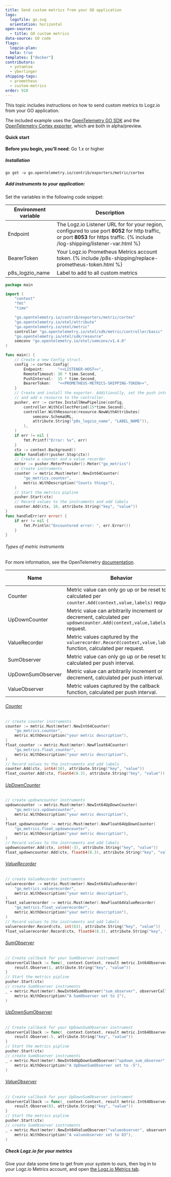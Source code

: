 ```yaml
---
title: Send custom metrics from your GO application
logo:
  logofile: go.svg
  orientation: horizontal
open-source:
  - title: GO custom metrics
data-source: GO code
flags:
  logzio-plan:  
  beta: true
templates: ["docker"]
contributors:
  - yotamloe
  - yberlinger
shipping-tags:  
  - prometheus
  - custom-metrics
order: 910
---
```





This topic includes instructions on how to send custom metrics to Logz.io from your GO application. 

The included example uses the [OpenTelemetry GO SDK](https://github.com/open-telemetry/opentelemetry-go-contrib) and the [OpenTelemetry Cortex exporter](https://github.com/open-telemetry/opentelemetry-go-contrib/tree/main/exporters/metric/cortex), which are both in alpha/preview.

#### Quick start

**Before you begin, you'll need**:
Go 1.x or higher

<div class="tasklist">

##### Installation

`go get -u go.opentelemetry.io/contrib/exporters/metric/cortex`

##### Add instruments to your application:

Set the variables in the following code snippet: 

|Environment variable|Description|
|---|---|
|Endpoint|  The Logz.io Listener URL for for your region, configured to use port **8052** for http traffic, or port **8053** for https traffic. {% include /log-shipping/listener-var.html %} |
|BearerToken| Your Logz.io Prometheus Metrics account token.  {% include /p8s-shipping/replace-prometheus-token.html %}  |
|p8s_logzio_name| Label to add to all custom metrics |


```go
package main

import (
	"context"
	"fmt"
	"time"

	"go.opentelemetry.io/contrib/exporters/metric/cortex"
	"go.opentelemetry.io/otel/attribute"
	"go.opentelemetry.io/otel/metric"
	controller "go.opentelemetry.io/otel/sdk/metric/controller/basic"
	"go.opentelemetry.io/otel/sdk/resource"
	semconv "go.opentelemetry.io/otel/semconv/v1.4.0"
)

func main() {
	// Create a new Config struct.
	config := cortex.Config{
		Endpoint:      "<<LISTENER-HOST>>",
		RemoteTimeout: 30 * time.Second,
		PushInterval:  15 * time.Second,
		BearerToken:   "<<PROMETHEUS-METRICS-SHIPPING-TOKEN>>",
	}
	// Create and install the exporter. Additionally, set the push interval to 15 seconds
	// and add a resource to the controller.
	pusher, err := cortex.InstallNewPipeline(config,
		controller.WithCollectPeriod(15*time.Second),
		controller.WithResource(resource.NewWithAttributes(
			semconv.SchemaURL,
			attribute.String("p8s_logzio_name", "LABEL_NAME")),
		),
	)
	if err != nil {
		fmt.Printf("Error: %v", err)
	}
	ctx := context.Background()
	defer handleErr(pusher.Stop(ctx))
	// Create a counter and a value recorder
	meter := pusher.MeterProvider().Meter("go_metrics")
	// Create instruments
	counter := metric.Must(meter).NewInt64Counter(
		"go_metrics.counter",
		metric.WithDescription("Counts things"),
	)
	// Start the metrics pipline
	pusher.Start(ctx)
	// Record values to the instruments and add labels
	counter.Add(ctx, 10, attribute.String("key", "value"))
}
func handleErr(err error) {
	if err != nil {
		fmt.Println("Encountered error: ", err.Error())
	}
}
```

###### Types of metric instruments
For more information, see the OpenTelemetry [documentation](https://github.com/open-telemetry/opentelemetry-specification/blob/main/specification/metrics/api.md).

| Name | Behavior | Default aggregation |
| ---- | ---------- | ------------------- |
| Counter           | Metric value can only go up or be reset to 0, calculated per `counter.Add(context,value,labels)` request. | Sum |
| UpDownCounter     | Metric value can arbitrarily increment or decrement, calculated per `updowncounter.Add(context,value,labels)` request. | Sum |
| ValueRecorder     | Metric values captured by the `valuerecorder.Record(context,value,labels)` function, calculated per request. | TBD  |
| SumObserver       | Metric value can only go up or be reset to 0, calculated per push interval.| Sum |
| UpDownSumObserver | Metric value can arbitrarily increment or decrement, calculated per push interval.| Sum |
| ValueObserver     | Metric values captured by the callback function, calculated per push interval.| LastValue  |

###### [Counter](https://github.com/open-telemetry/opentelemetry-specification/blob/main/specification/metrics/api.md#counter)
```go
// create counter instruments
counter := metric.Must(meter).NewInt64Counter(
	"go_metrics.counter",
	metric.WithDescription("your metric description"),
)
float_counter := metric.Must(meter).NewFloat64Counter(
	"go_metrics.float_counter",
	metric.WithDescription("your metric description"),
)
// Record values to the instruments and add labels
counter.Add(ctx, int64(10), attribute.String("key", "value"))
float_counter.Add(ctx, float64(8.3), attribute.String("key", "value"))
```
<!-- See full [example](link2github) -->


###### [UpDownCounter](https://github.com/open-telemetry/opentelemetry-specification/blob/main/specification/metrics/api.md#updowncounter)
```go
// create updowncounter instruments
updowncounter := metric.Must(meter).NewInt64UpDownCounter(
	"go_metrics.updowncounter",
	metric.WithDescription("your metric description"),
)
float_updowncounter := metric.Must(meter).NewFloat64UpDownCounter(
	"go_metrics.float_updowncounter",
	metric.WithDescription("your metric description"),
)
// Record values to the instruments and add labels
updowncounter.Add(ctx, int64(-3), attribute.String("key", "value"))
float_updowncounter.Add(ctx, float64(8.3), attribute.String("key", "value"))
```
<!-- See full [example](link2github) -->


###### [ValueRecorder](https://github.com/open-telemetry/opentelemetry-specification/blob/main/specification/metrics/api.md#valuerecorder)
```go
// create ValueRecorder instruments
valuerecorder := metric.Must(meter).NewInt64ValueRecorder(
	"go_metrics.valuerecorder",
	metric.WithDescription("your metric description"),
)
float_valuerecorder := metric.Must(meter).NewFloat64ValueRecorder(
	"go_metrics.float_valuerecorder",
	metric.WithDescription("your metric description"),
)
// Record values to the instruments and add labels
valuerecorder.Record(ctx, int(83), attribute.String("key", "value"))
float_valuerecorder.Record(ctx, float64(8.3), attribute.String("key", "value"))
```
<!-- See full [example](link2github) -->


###### [SumObserver](https://github.com/open-telemetry/opentelemetry-specification/blob/main/specification/metrics/api.md#sumobserver)
```go
// Create callback for your SumObserver instrument
observerCallback := func(_ context.Context, result metric.Int64ObserverResult) {
	result.Observe(1, attribute.String("key", "value"))
}
// Start the metrics pipline
pusher.Start(ctx)
// create SumObserver instruments
_ = metric.Must(meter).NewInt64SumObserver("sum_observer", observerCallback,
	metric.WithDescription("A SumObserver set to 1"),
)
```
<!-- See full [example](link2github) -->


###### [UpDownSumObserver](https://github.com/open-telemetry/opentelemetry-specification/blob/main/specification/metrics/api.md#updownsumobserver)
```go
// Create callback for your UpDownSumObserver instrument
observerCallback := func(_ context.Context, result metric.Int64ObserverResult) {
	result.Observe(-5, attribute.String("key", "value"))
}
// Start the metrics pipline
pusher.Start(ctx)
// create SumObserver instruments
_ = metric.Must(meter).NewInt64UpDownSumObserver("updown_sum_observer", observerCallback,
	metric.WithDescription("A UpDownSumObserver set to -5"),
)
```
<!-- See full [example](link2github) -->


###### [ValueObserver](https://github.com/open-telemetry/opentelemetry-specification/blob/main/specification/metrics/api.md#valueobserver)
```go
// Create callback for your UpDownSumObserver instrument
observerCallback := func(_ context.Context, result metric.Int64ObserverResult) {
	result.Observe(83, attribute.String("key", "value"))
}
// Start the metrics pipline
pusher.Start(ctx)
// create SumObserver instruments
_ = metric.Must(meter).NewInt64ValueObserver("valueobserver", observerCallback,
	metric.WithDescription("A valueobserver set to 83"),
)
```
<!-- See full [example](link2github) -->

##### Check Logz.io for your metrics
Give your data some time to get from your system to ours, then log in to your Logz.io Metrics account, and open [the Logz.io Metrics tab](https://app.logz.io/#/dashboard/metrics/).

</div>
